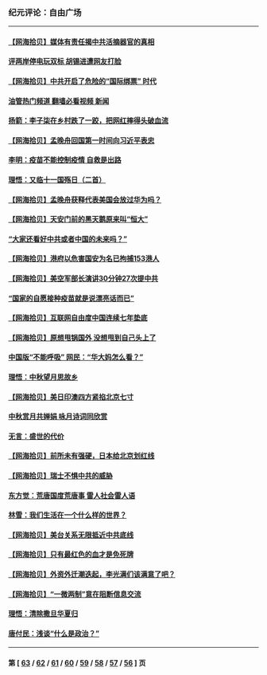 ### 纪元评论：自由广场
---
#### [【网海拾贝】媒体有责任揭中共活摘器官的真相](../../pages/nsc993/n13268717.md?09300330) 
#### [评两岸停电玩双标 胡锡进遭网友打脸](../../pages/nsc993/n13268541.md?09300330) 
#### [【网海拾贝】中共开启了危险的“国际绑票” 时代](../../pages/nsc993/n13265851.md?09300330) 
#### [油管热门频道 翻墙必看视频 新闻](ok?09300330)
#### [扬箭：李子柒在乡村跌了一跤，把网红摔得头破血流](../../pages/nsc993/n13263133.md?09300330) 
#### [【网海拾贝】孟晚舟回国第一时间向习近平表忠](../../pages/nsc993/n13263071.md?09300330) 
#### [李明：疫苗不能控制疫情 自救是出路](../../pages/nsc993/n13262613.md?09300330) 
#### [理悟：又临十一国殇日（二首）](../../pages/nsc993/n13262525.md?09300330) 
#### [【网海拾贝】孟晚舟获释代表美国会放过华为吗？](../../pages/nsc993/n13260990.md?09300330) 
#### [【网海拾贝】天安门前的黑天鹅原来叫“恒大”](../../pages/nsc993/n13259800.md?09300330) 
#### [“大家还看好中共或者中国的未来吗？”](../../pages/nsc993/n13259590.md?09300330) 
#### [【网海拾贝】港府以危害国安为名已拘捕153港人](../../pages/nsc993/n13257369.md?09300330) 
#### [【网海拾贝】美空军部长演讲30分钟27次提中共](../../pages/nsc993/n13254918.md?09300330) 
#### [“国家的自愿接种疫苗就是说漂亮话而已”](../../pages/nsc993/n13254862.md?09300330) 
#### [【网海拾贝】互联网自由度中国连续七年垫底](../../pages/nsc993/n13252244.md?09300330) 
#### [【网海拾贝】原想甩锅国外 没想甩到自己头上了](../../pages/nsc993/n13249727.md?09300330) 
#### [中国版“不能呼吸” 网民：“华大妈怎么看？”](../../pages/nsc993/n13249667.md?09300330) 
#### [理悟：中秋望月思故乡](../../pages/nsc993/n13248670.md?09300330) 
#### [【网海拾贝】美日印澳四方紧掐北京七寸](../../pages/nsc993/n13247358.md?09300330) 
#### [中秋赏月共婵娟 咏月诗词同欣赏](../../pages/nsc993/n13245718.md?09300330) 
#### [无言：盛世的代价](../../pages/nsc993/n13246214.md?09300330) 
#### [【网海拾贝】前所未有强硬，日本给北京划红线](../../pages/nsc993/n13243236.md?09300330) 
#### [【网海拾贝】瑞士不惧中共的威胁](../../pages/nsc993/n13241090.md?09300330) 
#### [东方觉：荒唐国度荒唐事 雷人社会雷人语](../../pages/nsc993/n13241022.md?09300330) 
#### [林雪：我们生活在一个什么样的世界？](../../pages/nsc993/n13236143.md?09300330) 
#### [【网海拾贝】美台关系无限抵近中共底线](../../pages/nsc993/n13238212.md?09300330) 
#### [【网海拾贝】只有最红色的血才是免死牌](../../pages/nsc993/n13235593.md?09300330) 
#### [【网海拾贝】外资外迁潮迭起，李光满们该满意了吧？](../../pages/nsc993/n13232287.md?09300330) 
#### [【网海拾贝】“一微两制”意在阻断信息交流](../../pages/nsc993/n13229519.md?09300330) 
#### [理悟：清除撒旦华夏归](../../pages/nsc993/n13229501.md?09300330) 
#### [唐付民：浅谈“什么是政治？”](../../pages/nsc993/n13228720.md?09300330) 

---
#### 第 [ [63](./63.md?09300330) / [62](./62.md?09300330) / [61](./61.md?09300330) / [60](./60.md?09300330) / [59](./59.md?09300330) / [58](./58.md?09300330) / [57](./57.md?09300330) / [56](./56.md?09300330) ] 页
